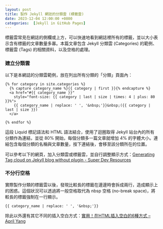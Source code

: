 ```yaml
---
layout: post
title: 製作 Jekyll 網誌的分類雲 (標籤雲)
date: 2023-12-04 12:00:00 +0800
categories:  [Jekyll in GitHub Pages]
---
```


標籤雲常見在網誌的側欄或上方，可以快速地看到網誌裡所有的標籤，並以大小表示含有標籤的文章數量多寡。本篇文章包含 Jekyll 分類雲 (Categories) 的範例、標籤雲 (Tags) 的相關資料，以及空格的處理。

### 建立分類雲

以下是本網誌的分類雲範例，放在列出所有分類的「分類」頁面內：

```
{% for category in site.categories %}
  {% capture category_name %}{{ category | first }}{% endcapture %}
  <a href="#{{ category_name }}"
    style="font-size: {{ category | last | size | times: 4 | plus: 80  }}%">
    {{ category_name | replace: ' ', '&nbsp;'}}&nbsp;({{ category | last | size }})
  </a>
  
{% endfor %}
```

這段 Liquid 標記語法和 HTML 語法結合，使用了迴圈取得 Jekyll 站台內的所有分類作為連結，並從 80% 開始，每個分類多一篇文章就增加 4% 的字體大小。連結包含每個分類的名稱與文章數量，按下連結後，會移至該分類所在的位置。

可以參考以下的網頁，加入分類雲或標籤雲，並自行調整顯示方式：[Generating Tag cloud on Jekyll blog without plugin - Super Dev Resources](https://superdevresources.com/tag-cloud-jekyll/)

### 不分行空格

實際製作分類的標籤雲以後，發現比較長的標籤在邊邊時會拆成兩行，造成顯示上的困惑。這個狀況可以透過將一般空格取代為 nbsp 空格 (no-break space)，將較長的標籤強制在一行顯示。

```
{{ category_name | replace: ' ', '&nbsp;'}}
```

除此以外還有其它不同的插入空白方式：[實用！在HTML插入空白的6種方式 – April Yang](https://aprilyang.home.blog/2020/02/14/6-ways-to-put-spaces-in-html)